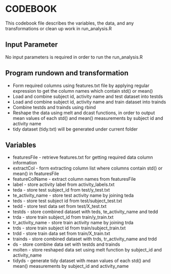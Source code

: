 CODEBOOK
=========

This codebook file describes the variables, the data, and any transformations or clean up work in run_analysis.R

Input Parameter
----
No input parameters is required in order to run the run_analysis.R

Program rundown and transformation
----
* Form required columns using features.txt file by applying regular expression to get the column names which contain std() or mean()
* Load and combine subject id, activity name and test dataset into testds
* Load and combine subject id, activity name and train dataset into trainds
* Combine testds and trainds using rbind
* Reshape the data using melt and dcast functions, in order to output mean values of each std() and mean() measurements by subject id and activity name
* tidy dataset (tidy.txt) will be generated under current folder

Variables
-----------

* featuresFile - retrieve features.txt for getting required data column information
* extractCol - form extracting column list where columns contain std() or mean() in featuresFile
* featureColName - extract column names from featuresFile
* label - store activity label from activity_labels.txt
* teda - store test subject_id from test/y_test.txt
* te_activity_name - store test activity name by joining teda 
* teds - store test subject id from test/subject_test.txt
* tedd - store test data set from test/X_test.txt
* testds - store combined dataset with teds, te_activity_name and tedd
* trda - store train subject_id from train/y_train.txt
* tr_activity_name - store train activity name by joining trda
* trds - store train subject id from train/subject_train.txt
* trdd - store train data set from train/X_train.txt
* trainds - store combined dataset with trds, tr_activity_name and trdd
* ds - store combine data set with testds and trainds
* molten - store reshaped data set using melt function by subject_id and activity_name
* tidyds - generate tidy dataset with mean values of each std() and mean() measurements by subject_id and activity_name